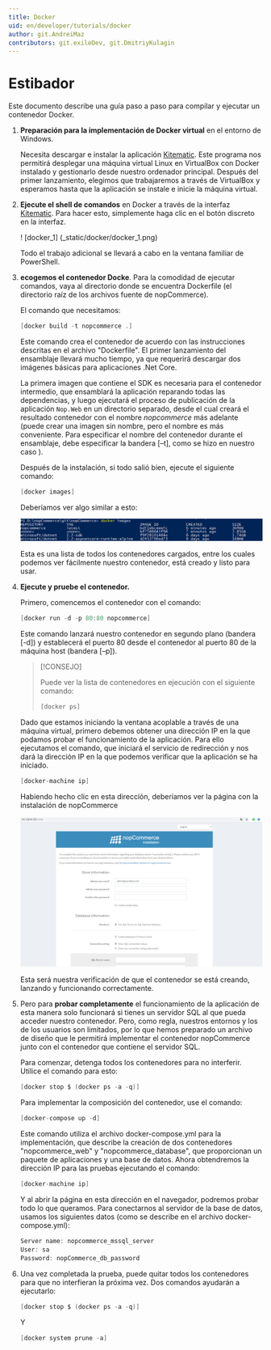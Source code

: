```yaml
---
title: Docker
uid: en/developer/tutorials/docker
author: git.AndreiMaz
contributors: git.exileDev, git.DmitriyKulagin
---
```


# Estibador

Este documento describe una guía paso a paso para compilar y ejecutar un contenedor Docker.

1. **Preparación para la implementación de Docker virtual** en el entorno de Windows.

    Necesita descargar e instalar la aplicación [Kitematic](https://kitematic.com/). Este programa nos permitirá desplegar una máquina virtual Linux en VirtualBox con Docker instalado y gestionarlo desde nuestro ordenador principal. Después del primer lanzamiento, elegimos que trabajaremos a través de VirtualBox y esperamos hasta que la aplicación se instale e inicie la máquina virtual.

1. **Ejecute el shell de comandos** en Docker a través de la interfaz [Kitematic](https://kitematic.com/). Para hacer esto, simplemente haga clic en el botón discreto en la interfaz.

    ! [docker_1] (_static/docker/docker_1.png)

    Todo el trabajo adicional se llevará a cabo en la ventana familiar de PowerShell.

1. **ecogemos el contenedor Docke**. Para la comodidad de ejecutar comandos, vaya al directorio donde se encuentra Dockerfile (el directorio raíz de los archivos fuente de nopCommerce).

    El comando que necesitamos:

    ```csharp
    [docker build -t nopcommerce .]
    ```

    Este comando crea el contenedor de acuerdo con las instrucciones descritas en el archivo "Dockerfile". El primer lanzamiento del ensamblaje llevará mucho tiempo, ya que requerirá descargar dos imágenes básicas para aplicaciones .Net Core.

     La primera imagen que contiene el SDK es necesaria para el contenedor intermedio, que ensamblará la aplicación reparando todas las dependencias, y luego ejecutará el proceso de publicación de la aplicación `Nop.Web` en un directorio separado, desde el cual creará el resultado contenedor con el nombre *nopcommerce* más adelante (puede crear una imagen sin nombre, pero el nombre es más conveniente. Para especificar el nombre del contenedor durante el ensamblaje, debe especificar la bandera [–t], como se hizo en nuestro caso ).

     Después de la instalación, si todo salió bien, ejecute el siguiente comando:

    ```csharp
    [docker images]
    ```

    Deberíamos ver algo similar a esto:

    ![docker_2](_static/docker/docker_2.png)

    Esta es una lista de todos los contenedores cargados, entre los cuales podemos ver fácilmente nuestro contenedor, está creado y listo para usar.

1. **Ejecute y pruebe el contenedor.**

     Primero, comencemos el contenedor con el comando:

    ```csharp
    [docker run -d -p 80:80 nopcommerce]
    ```

    Este comando lanzará nuestro contenedor en segundo plano (bandera [-d]) y establecerá el puerto 80 desde el contenedor al puerto 80 de la máquina host (bandera [–p]).

    > [!CONSEJO]
    > 
    > Puede ver la lista de contenedores en ejecución con el siguiente comando:
    > 
    > ```csharp
    > [docker ps]
    > ```

    Dado que estamos iniciando la ventana acoplable a través de una máquina virtual, primero debemos obtener una dirección IP en la que podamos probar el funcionamiento de la aplicación. Para ello ejecutamos el comando, que iniciará el servicio de redirección y nos dará la dirección IP en la que podemos verificar que la aplicación se ha iniciado.

    ```csharp
    [docker-machine ip]
    ```

    Habiendo hecho clic en esta dirección, deberíamos ver la página con la instalación de nopCommerce

    ![docker_3](_static/docker/docker_3.png)

    Esta será nuestra verificación de que el contenedor se está creando, lanzando y funcionando correctamente.

1. Pero para **probar completamente** el funcionamiento de la aplicación de esta manera solo funcionará si tienes un servidor SQL al que pueda acceder nuestro contenedor. Pero, como regla, nuestros entornos y los de los usuarios son limitados, por lo que hemos preparado un archivo de diseño que le permitirá implementar el contenedor nopCommerce junto con el contenedor que contiene el servidor SQL.

     Para comenzar, detenga todos los contenedores para no interferir. Utilice el comando para esto:

    ```csharp
    [docker stop $ (docker ps -a -q)]
    ```

    Para implementar la composición del contenedor, use el comando:

    ```csharp
    [docker-compose up -d]
    ```

    Este comando utiliza el archivo docker-compose.yml para la implementación, que describe la creación de dos contenedores "nopcommerce_web" y "nopcommerce_database", que proporcionan un paquete de aplicaciones y una base de datos. Ahora obtendremos la dirección IP para las pruebas ejecutando el comando:

    ```csharp
    [docker-machine ip]
    ```

    Y al abrir la página en esta dirección en el navegador, podremos probar todo lo que queramos. Para conectarnos al servidor de la base de datos, usamos los siguientes datos (como se describe en el archivo docker-compose.yml):

    ```csharp
    Server name: nopcommerce_mssql_server
    User: sa
    Password: nopCommerce_db_password
    ```

1. Una vez completada la prueba, puede quitar todos los contenedores para que no interfieran la próxima vez. Dos comandos ayudarán a ejecutarlo:

    ```csharp
    [docker stop $ (docker ps -a -q)]
    ```

    Y

    ```csharp
    [docker system prune -a]
    ```
